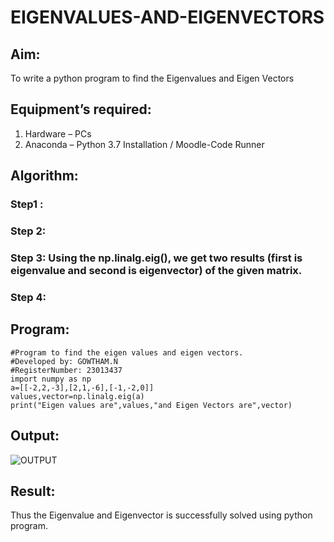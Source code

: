 # EIGENVALUES-AND-EIGENVECTORS
## Aim:
To write a python program to find the Eigenvalues and Eigen Vectors
## Equipment’s required:
1. 	Hardware – PCs
2. 	Anaconda – Python 3.7 Installation / Moodle-Code Runner
## Algorithm:
### Step1 : 
### Step 2: 
### Step 3: Using the np.linalg.eig(),  we get two results (first is eigenvalue and second is eigenvector) of the given matrix.
### Step 4: 

## Program:
~~~
#Program to find the eigen values and eigen vectors.
#Developed by: GOWTHAM.N
#RegisterNumber: 23013437
import numpy as np
a=[[-2,2,-3],[2,1,-6],[-1,-2,0]]
values,vector=np.linalg.eig(a)
print("Eigen values are",values,"and Eigen Vectors are",vector)
~~~
## Output:
![OUTPUT](https://github.com/GOWTHAM54577/EIGENVALUES-AND-EIGENVECTORS/assets/144589420/f2c29043-7d17-4612-9173-e8d6a21e0976)
## Result:
Thus the Eigenvalue and Eigenvector is successfully solved using python program.
